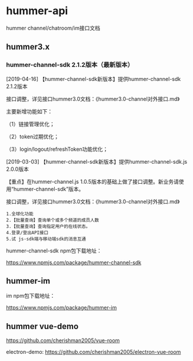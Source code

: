 # hummer-api
hummer channel/chatroom/im接口文档

## hummer3.x

### hummer-channel-sdk 2.1.2版本（最新版本）

[2019-04-16] 【hummer-channel-sdk新版本】提供hummer-channel-sdk 2.1.2版本

接口调整，详见接口hummer3.0文档：《hummer3.0-channel对外接口.md》

主要新增功能如下：

（1）链接管理优化；

（2）token过期优化；

（3）login/logout/refreshToken功能优化；

[2019-03-03] 【hummer-channel-sdk新版本】提供hummer-channel-sdk.js  2.0.0版本

【重点】在hummer-channel.js  1.0.5版本的基础上做了接口调整。新业务请使用“hummer-channel-sdk”版本。

接口调整，详见接口hummer3.0文档：《hummer3.0-channel对外接口.md》

	1.全球化功能
	2.【批量查询】查询单个或多个频道的成员人数
	3.【批量查询】查询指定用户的在线状态。
	4.登录/登出API接口
	5.试 js-sdk端与移动端sdk的消息互通

hummer-channel-sdk npm包下载地址：

https://www.npmjs.com/package/hummer-channel-sdk


## hummer-im 

im npm包下载地址：

https://www.npmjs.com/package/hummer-im

## hummer vue-demo

https://github.com/cherishman2005/vue-room

electron-demo:
https://github.com/cherishman2005/electron-vue-room


